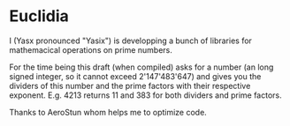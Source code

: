 # Euclidia
I (Yasx pronounced "Yasix") is developping a bunch of libraries for mathemacical operations on prime numbers.

For the time being this draft (when compiled) asks for a number (an long signed integer, so it cannot exceed 2'147'483'647) and gives you the dividers of this number and the prime factors with their respective exponent.
E.g. 4213 returns 11 and 383 for both dividers and prime factors.

Thanks to AeroStun whom helps me to optimize code.
